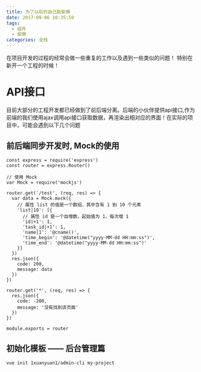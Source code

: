 ```yaml
---
title: 为了以后的自己能偷懒
date: 2017-09-06 10:35:59
tags:
  - 组件
  - 偷懒
categories: 全栈
---
```

在项目开发的过程的经常会做一些重复的工作以及遇到一些类似的问题！ 特别在新开一个工程的时候！

# API接口
目前大部分的工程开发都已经做到了前后端分离。后端的小伙伴提供api接口,作为前端的我们使用ajax调用api接口获取数据，再渲染出相对应的界面！在实际的项目中，可能会遇到以下几个问题
## 前后端同步开发时, Mock的使用
```
const express = require('express')
const router = express.Router()

// 使用 Mock
var Mock = require('mockjs')

router.get('/test', (req, res) => {
  var data = Mock.mock({
    // 属性 list 的值是一个数组，其中含有 1 到 10 个元素
    'list|10': [{
      // 属性 id 是一个自增数，起始值为 1，每次增 1
      'id|+1': 1,
      'task_id|+1': 1,
      'name|1': '@cname()',
      'time_begin': '@datetime("yyyy-MM-dd HH:mm:ss")',
      'time_end': '@datetime("yyyy-MM-dd HH:mm:ss")'
    }]
  })
  res.json({
    code: 200,
    message: data
  })
})

router.get('*', (req, res) => {
  res.json({
    code: -200,
    message: '没有找到该页面'
  })
})

module.exports = router

```
## 初始化模板 —— 后台管理篇

```
vue init 1xuanyuan1/admin-cli my-project
```